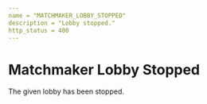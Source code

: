 ```yaml
---
name = "MATCHMAKER_LOBBY_STOPPED"
description = "Lobby stopped."
http_status = 400
---
```


# Matchmaker Lobby Stopped

The given lobby has been stopped.

